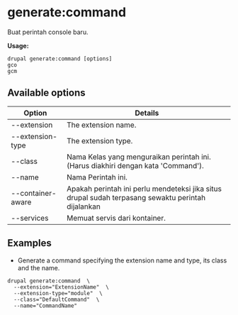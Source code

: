 # generate:command
Buat perintah console baru.

**Usage:**
```
drupal generate:command [options]
gco
gcm
```

## Available options
Option | Details
-------|-------------
--extension | The extension name.
--extension-type | The extension type.
--class | Nama Kelas yang menguraikan perintah ini. (Harus diakhiri dengan kata 'Command').
--name | Nama Perintah ini.
--container-aware | Apakah perintah ini perlu mendeteksi jika situs drupal sudah terpasang sewaktu perintah dijalankan
--services | Memuat servis dari kontainer.

## Examples
* Generate a command specifying the extension name and type, its class and the name.
```
drupal generate:command  \
  --extension="ExtensionName"  \
  --extension-type="module"  \
  --class="DefaultCommand"  \
  --name="CommandName"
```
